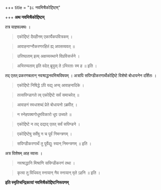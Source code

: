 +++
title = "३८ नवमिश्रैकोद्दिष्टम्"

+++
**अथ नवमिश्रैकोद्दिष्टम्**

तत्र याज्ञवल्क्यः ।

> एकोद्दिष्टं दैवहीनम् एकार्घैकपवित्रकम् ।

> आवाहनाग्नौकरणरहितं ह्य् अपसव्यवत् ॥

> उत्तिष्ठताम् इत्य् अक्षय्यस्थाने विप्रविसर्जने ।

> अभिरम्यताम् इति वदेत् ब्रूयुस् ते ऽभिरताः स्म ह ॥ इति ।

तद् एतत् प्रकरणबलान् नवश्राद्धनवमिश्रविषयम् । अत्रापि सपिण्डीकरणार्थैकोद्दिष्टे विशेषो बोधायनेन दर्शितः ।

> एकोद्दिष्टे निषिद्धे ऽपि यद्य् अप्य् आवाहनादिके ।

> तत्सपिण्डागते त्व् एकोद्दिष्टे सर्वं समाचरेत् ॥

> आवाहनं स्वधाशब्दं प्रेते बोधायनो ऽब्रवीत् ।

> न स्नेहपक्वगोधूमविकारो धूप उच्यते ॥

> एकोद्दिष्टे न तद् दद्याद् एतत् सर्वं सपिण्डने ।

> एकोद्दिष्टेषु सर्वेषु न च पूर्वं निमन्त्रणम् ।

> सपिण्डीकरणार्थे तु पूर्वेद्युः स्यान् निमन्त्रणम् ॥ इति ।

अत्र विशेषम् आह व्यासः ।

> नवश्राद्धानि मिश्राणि सपिण्डीकरणं तथा ।

> कृत्वा तु विधिवत् स्नायान् नैव स्नायान् मृते ऽहनि ॥ इति ।

**इति स्मृतिचन्द्रिकायां नवमिश्रैकोद्दिष्टनिरूपणम्**
